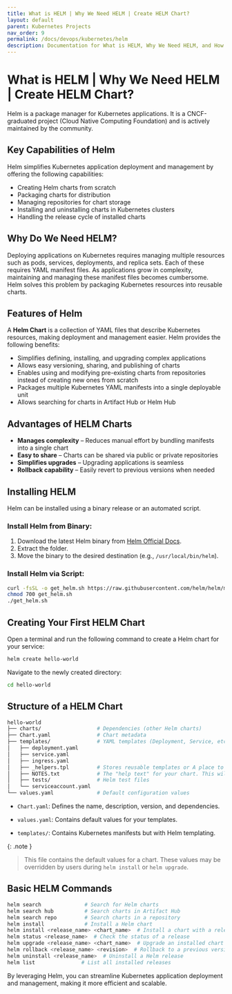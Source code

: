 ```yaml
---
title: What is HELM | Why We Need HELM | Create HELM Chart?
layout: default
parent: Kubernetes Projects
nav_order: 9
permalink: /docs/devops/kubernetes/helm
description: Documentation for What is HELM, Why We Need HELM, and How to Create a HELM Chart.
---
```


# What is HELM | Why We Need HELM | Create HELM Chart?

Helm is a package manager for Kubernetes applications. It is a CNCF-graduated project (Cloud Native Computing Foundation) and is actively maintained by the community.

## Key Capabilities of Helm

Helm simplifies Kubernetes application deployment and management by offering the following capabilities:

- Creating Helm charts from scratch
- Packaging charts for distribution
- Managing repositories for chart storage
- Installing and uninstalling charts in Kubernetes clusters
- Handling the release cycle of installed charts

## Why Do We Need HELM?

Deploying applications on Kubernetes requires managing multiple resources such as pods, services, deployments, and replica sets. Each of these requires YAML manifest files. As applications grow in complexity, maintaining and managing these manifest files becomes cumbersome. Helm solves this problem by packaging Kubernetes resources into reusable charts.

## Features of Helm

A **Helm Chart** is a collection of YAML files that describe Kubernetes resources, making deployment and management easier. Helm provides the following benefits:

- Simplifies defining, installing, and upgrading complex applications
- Allows easy versioning, sharing, and publishing of charts
- Enables using and modifying pre-existing charts from repositories instead of creating new ones from scratch
- Packages multiple Kubernetes YAML manifests into a single deployable unit
- Allows searching for charts in Artifact Hub or Helm Hub

## Advantages of HELM Charts

- **Manages complexity** – Reduces manual effort by bundling manifests into a single chart
- **Easy to share** – Charts can be shared via public or private repositories
- **Simplifies upgrades** – Upgrading applications is seamless
- **Rollback capability** – Easily revert to previous versions when needed

## Installing HELM

Helm can be installed using a binary release or an automated script.

### Install Helm from Binary:

1. Download the latest Helm binary from [Helm Official Docs](https://helm.sh/docs/intro/install/).
2. Extract the folder.
3. Move the binary to the desired destination (e.g., `/usr/local/bin/helm`).

### Install Helm via Script:

```bash
curl -fsSL -o get_helm.sh https://raw.githubusercontent.com/helm/helm/main/scripts/get-helm-3
chmod 700 get_helm.sh
./get_helm.sh
```

## Creating Your First HELM Chart

Open a terminal and run the following command to create a Helm chart for your service:

```bash
helm create hello-world
```

Navigate to the newly created directory:

```bash
cd hello-world
```

## Structure of a HELM Chart

```bash
hello-world
├── charts/                  # Dependencies (other Helm charts)
├── Chart.yaml               # Chart metadata
├── templates/               # YAML templates (Deployment, Service, etc.)
│   ├── deployment.yaml
│   ├── service.yaml
│   ├── ingress.yaml
│   ├── _helpers.tpl         # Stores reusable templates or A place to put template helpers that you can re-use throughout the chart
│   ├── NOTES.txt            # The "help text" for your chart. This will be displayed to your users when they run helm install.
│   ├── tests/               # Helm test files
│   └── serviceaccount.yaml
└── values.yaml              # Default configuration values
```

* `Chart.yaml`: Defines the name, description, version, and dependencies.

* `values.yaml`: Contains default values for your templates.

* `templates/`: Contains Kubernetes manifests but with Helm templating.

{: .note }
> This file contains the default values for a chart. These values may be overridden by users during `helm install` or `helm upgrade`.

## Basic HELM Commands

```bash
helm search              # Search for Helm charts
helm search hub          # Search charts in Artifact Hub
helm search repo         # Search charts in a repository
helm install             # Install a Helm chart
helm install <release_name> <chart_name>  # Install a chart with a release name
helm status <release_name>  # Check the status of a release
helm upgrade <release_name> <chart_name>  # Upgrade an installed chart
helm rollback <release_name> <revision>  # Rollback to a previous version
helm uninstall <release_name>  # Uninstall a Helm release
helm list               # List all installed releases
```

By leveraging Helm, you can streamline Kubernetes application deployment and management, making it more efficient and scalable.

